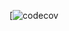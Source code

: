 [![codecov]([https://app.codecov.io/github/Aleshua/OMSTU-lubs5/tree/lab8--2?displayType=list](https://app.codecov.io/gh/Aleshua/OMSTU-lubs5))
